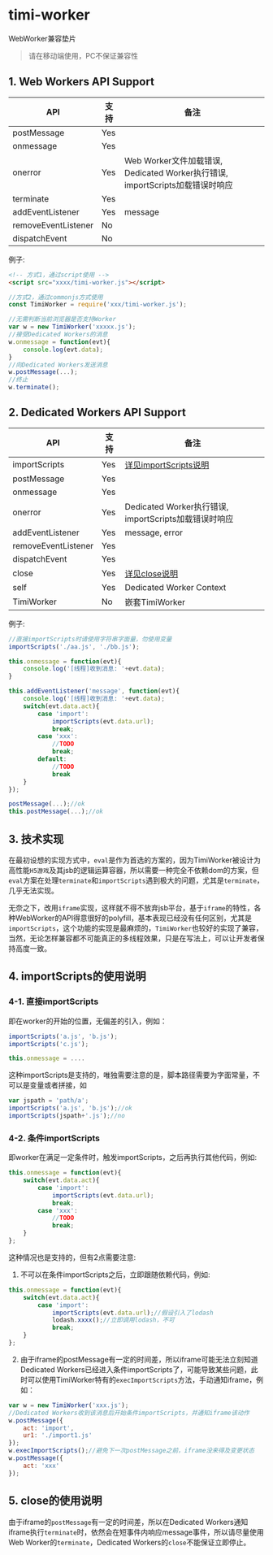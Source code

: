# timi-worker
WebWorker兼容垫片
>请在移动端使用，PC不保证兼容性

## 1. Web Workers API Support

| API | 支持 | 备注 |
|---|---|---|
|postMessage|Yes||
|onmessage|Yes||
|onerror|Yes|Web Worker文件加载错误, Dedicated Worker执行错误, importScripts加载错误时响应|
|terminate|Yes||
|addEventListener|Yes|message|
|removeEventListener|No||
|dispatchEvent|No||

例子:
```html
<!-- 方式1，通过script使用 -->
<script src="xxxx/timi-worker.js"></script>
```
```javascript
//方式2，通过commonjs方式使用
const TimiWorker = require('xxx/timi-worker.js');
```
```javascript
//无需判断当前浏览器是否支持Worker
var w = new TimiWorker('xxxxx.js');
//接受Dedicated Workers的消息
w.onmessage = function(evt){
    console.log(evt.data);
}
//向Dedicated Workers发送消息
w.postMessage(...);
//终止
w.terminate();
```

## 2. Dedicated Workers API Support

| API | 支持 | 备注 |
|---|---|---|
|importScripts|Yes|[详见importScripts说明](#importScripts)|
|postMessage|Yes||
|onmessage|Yes||
|onerror|Yes|Dedicated Worker执行错误, importScripts加载错误时响应|
|addEventListener|Yes|message, error|
|removeEventListener|Yes||
|dispatchEvent|Yes||
|close|Yes|[详见close说明](#close)|
|self|Yes|Dedicated Worker Context|
|TimiWorker|No|嵌套TimiWorker|

例子:
```javascript
//直接importScripts时请使用字符串字面量，勿使用变量
importScripts('./aa.js', './bb.js');

this.onmessage = function(evt){
    console.log('[线程]收到消息: '+evt.data);
}

this.addEventListener('message', function(evt){
    console.log('[线程]收到消息: '+evt.data);
    switch(evt.data.act){
        case 'import':
            importScripts(evt.data.url);
            break;
        case 'xxx':
            //TODO
            break;
        default:
            //TODO
            break
    }
});

postMessage(...);//ok
this.postMessage(...);//ok
```
## 3. 技术实现

在最初设想的实现方式中，`eval`是作为首选的方案的，因为TimiWorker被设计为高性能`H5游戏`及其jsb的逻辑运算容器，所以需要一种完全不依赖dom的方案，但`eval`方案在处理`terminate`和`importScripts`遇到极大的问题，尤其是`terminate`，几乎无法实现。

无奈之下，改用`iframe`实现，这样就不得不放弃jsb平台，基于`iframe`的特性，各种WebWorker的API得意很好的polyfill，基本表现已经没有任何区别，尤其是`importScripts`，这个功能的实现是最麻烦的，`TimiWorker`也较好的实现了兼容，当然，无论怎样兼容都不可能真正的多线程效果，只是在写法上，可以让开发者保持高度一致。

<span id="importScripts"></span>
## 4. importScripts的使用说明

### 4-1. 直接importScripts

即在worker的开始的位置，无偏差的引入，例如：
```javascript
importScripts('a.js', 'b.js');
importScripts('c.js');

this.onmessage = ....
```
这种importScripts是支持的，唯独需要注意的是，脚本路径需要为字面常量，不可以是变量或者拼接，如
```javascript
var jspath = 'path/a';
importScripts('a.js', 'b.js');//ok
importScripts(jspath+'.js');//no
```

### 4-2. 条件importScripts

即worker在满足一定条件时，触发importScripts，之后再执行其他代码，例如:
```javascript
this.onmessage = function(evt){
    switch(evt.data.act){
        case 'import':
            importScripts(evt.data.url);
            break;
        case 'xxx':
            //TODO
            break;
    }
};
```
这种情况也是支持的，但有2点需要注意:
1. 不可以在条件importScripts之后，立即跟随依赖代码，例如:
```javascript
this.onmessage = function(evt){
    switch(evt.data.act){
        case 'import':
            importScripts(evt.data.url);//假设引入了lodash
            lodash.xxxx();//立即调用lodash，不可
            break;
    }
};
```
2. 由于iframe的postMessage有一定的时间差，所以iframe可能无法立刻知道Dedicated Workers已经进入条件importScripts了，可能导致某些问题，此时可以使用TimiWorker特有的`execImportScripts`方法，手动通知iframe，例如：
```javascript
var w = new TimiWorker('xxx.js');
//Dedicated Workers收到该消息后开始条件importScripts，并通知iframe该动作
w.postMessage({
    act: 'import',
    ur1: './import1.js'
});
w.execImportScripts();//避免下一次postMessage之前，iframe没来得及变更状态
w.postMessage({
    act: 'xxx'
});
```

<span id="close"></span>
## 5. close的使用说明

由于iframe的`postMessage`有一定的时间差，所以在Dedicated Workers通知iframe执行`terminate`时，依然会在短事件内响应message事件，所以请尽量使用Web Worker的`terminate`，Dedicated Workers的`close`不能保证立即停止。